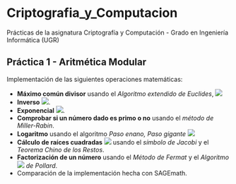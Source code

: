 # Criptografia_y_Computacion
Prácticas de la asignatura Criptografía y Computación - Grado en Ingeniería Informática (UGR)

## Práctica 1 - Aritmética Modular
Implementación de las siguientes operaciones matemáticas:

* __Máximo común divisor__ usando el _Algoritmo extendido de Euclides_, ![](http://mathurl.com/yaed24um.png)
* __Inverso__ ![](http://mathurl.com/y8k3w6m4.png).
* __Exponencial__ ![](http://mathurl.com/ybxakt2n.png).
* __Comprobar si un número dado es primo o no__ usando el _método de Miller-Rabin_.
* __Logaritmo__ usando el algoritmo _Paso enano, Paso gigante_ ![](http://mathurl.com/y736o8pm.png)
* __Cálculo de raíces cuadradas__ ![](http://mathurl.com/ybs8rnka.png) usando el _símbolo de Jacobi_ y el _Teorema Chino de los Restos_.
* __Factorización de un número__ usando el _Método de Fermat_ y el _Algoritmo ![](http://mathurl.com/yd2uj4t.png) de Pollard_.
* Comparación de la implementación hecha con SAGEmath.
